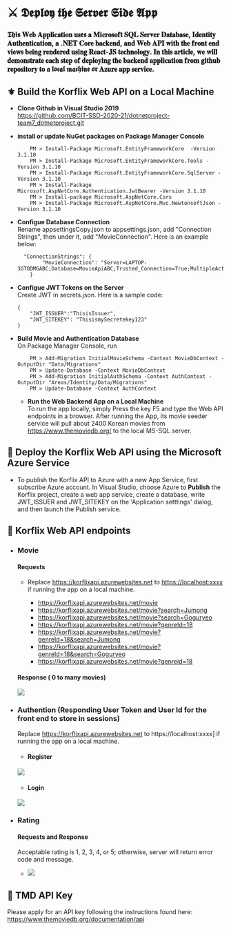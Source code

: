 # ⚔️ 𝕯𝖊𝖕𝖑𝖔𝖞 𝖙𝖍𝖊 𝕾𝖊𝖗𝖛𝖊𝖗 𝕾𝖎𝖉𝖊 𝕬𝖕𝖕

### 𝕿𝖍𝖎𝖘 𝐖𝐞𝐛 𝐀𝐩𝐩𝐥𝐢𝐜𝐚𝐭𝐢𝐨𝐧 𝐮𝐬𝖊𝖘 𝐚 𝐌𝐢𝐜𝐫𝐨𝐬𝐨𝐟𝐭 𝐒𝐐𝐋 𝐒𝐞𝐫𝐯𝐞𝐫 𝐃𝐚𝐭𝐚𝐛𝐚𝐬𝐞, 𝐈𝐝𝐞𝐧𝐭𝐢𝐭𝐲 𝐀𝐮𝐭𝐡𝐞𝐧𝐭𝐢𝐜𝐚𝐭𝐢𝐨𝐧, 𝐚 .𝐍𝐄𝐓 𝐂𝐨𝐫𝐞 𝐛𝐚𝐜𝐤𝐞𝐧𝐝, 𝐚𝐧𝐝 𝐖𝐞𝐛 𝐀𝐏𝐈 𝐰𝐢𝐭𝐡 𝐭𝐡𝐞 𝐟𝐫𝐨𝐧𝐭 𝐞𝐧𝐝 𝐯𝐢𝐞𝐰𝐬 𝐛𝐞𝐢𝐧𝐠 𝐫𝐞𝐧𝐝𝐞𝐫𝐞𝐝 𝐮𝐬𝐢𝐧𝐠 𝐑𝐞𝐚𝐜𝐭-𝐉𝐒 𝐭𝐞𝐜𝐡𝐧𝐨𝐥𝐨𝐠𝐲. 𝐈𝐧 𝐭𝐡𝐢𝐬 𝐚𝐫𝐭𝐢𝐜𝐥𝐞, 𝐰𝐞 𝐰𝐢𝐥𝐥 𝐝𝐞𝐦𝐨𝐧𝐬𝐭𝐫𝐚𝐭𝐞 𝐞𝐚𝐜𝐡 𝐬𝐭𝐞𝐩 𝐨𝐟 𝐝𝐞𝐩𝐥𝐨𝐲𝐢𝐧𝐠 𝐭𝐡𝐞 𝐛𝐚𝐜𝐤𝐞𝐧𝐝 𝐚𝐩𝐩𝐥𝐢𝐜𝐚𝐭𝐢𝐨𝐧 𝐟𝐫𝐨𝐦 𝐠𝐢𝐭𝐡𝐮𝐛 𝐫𝐞𝐩𝐨𝐬𝐢𝐭𝐨𝐫𝐲 𝐭𝐨 𝖆 𝖑𝖔𝖈𝖆𝖑 𝖒𝖆𝖈𝖍𝖎𝖓𝖊 𝖔𝖗 𝐀𝐳𝐮𝐫𝐞 𝐚𝐩𝐩 𝐬𝐞𝐫𝐯𝐢𝐜𝐞.

## ⚜️ Build the Korflix Web API on a Local Machine

-   **Clone Github in Visual Studio 2019**\
    https://github.com/BCIT-SSD-2020-21/dotnetproject-team7_dotnetproject.git

-   **install or update NuGet packages on Package Manager Console**

    ```c-sharp
        PM > Install-Package Microsoft.EntityFrameworkCore  -Version 3.1.10
        PM > Install-Package Microsoft.EntityFrameworkCore.Tools -Version 3.1.10
        PM > Install-Package Microsoft.EntityFrameworkCore.SqlServer -Version 3.1.10
        PM > Install-Package Microsoft.AspNetCore.Authentication.JwtBearer -Version 3.1.10
        PM > Install-package Microsoft.AspNetCore.Cors
        PM > Install-Package Microsoft.AspNetCore.Mvc.NewtonsoftJson -Version 3.1.10
    ```

-   **Configue Database Connection**\
    Rename appsettingsCopy.json to appsettings.json, add "Connection Strings", then under it, add "MovieConnection". Here is an example below:
    ```c-sharp
      "ConnectionStrings": {
            "MovieConnection": "Server=LAPTOP-3GTODMGABC;Database=MovieApiABC;Trusted_Connection=True;MultipleActiveResultSets=true"
        }
    ```
-   **Configue JWT Tokens on the Server**\
    Create JWT in secrets.json. Here is a sample code:

    ```
    {
        "JWT_ISSUER":"ThisisIssuer",
        "JWT_SITEKEY": "ThisismySecretekey123"
    }
    ```

-   **Build Movie and Authentication Database**\
    On Package Manager Console, run
    ```
        PM > Add-Migration InitialMovieSchema -Context MovieDbContext -OutputDir "Data/Migrations"
        PM > Update-Database -Context MovieDbContext
        PM > Add-Migration InitialAuthSchema -Context AuthContext -OutputDir "Areas/Identity/Data/Migrations"
        PM > Update-Database -Context AuthContext
    ```
    -   **Run the Web Backend App on a Local Machine**\
        To run the app locally, simply Press the key F5 and type the Web API endpoints in a browser. After running the App, its movie seeder service will pull about 2400 Korean movies from https://www.themoviedb.org/ to the local MS-SQL server.

## 🔱 Deploy the Korflix Web API using the Microsoft Azure Service

-   To publish the Korflix API to Azure with a new App Service, first subscribe Azure account. In Visual Studio, choose Azure to **Publish** the Korflix project, create a web app service, create a database, write JWT_ISSUER and JWT_SITEKEY on the 'Application setttings' dialog, and then launch the Publish service.

## 🍁 Korflix Web API endpoints

-   ### Movie

    #### Requests

    -   Replace https://korflixapi.azurewebsites.net to [https://localhost:xxxx](https://localhost:xxxx) if running the app on a local machine.

        -   https://korflixapi.azurewebsites.net/movie
        -   https://korflixapi.azurewebsites.net/movie?search=Jumong
        -   https://korflixapi.azurewebsites.net/movie?search=Goguryeo
        -   https://korflixapi.azurewebsites.net/movie?genreId=18
        -   https://korflixapi.azurewebsites.net/movie?genreId=18&search=Jumong
        -   https://korflixapi.azurewebsites.net/movie?genreId=18&search=Goguryeo
        -   https://korflixapi.azurewebsites.net/movie?genreid=18

    #### Response ( 0 to many movies)

    ![](https://i.imgur.com/dpw7hVM.png)

-   ### Authention (Responding User Token and User Id for the front end to store in sessions)

    Replace https://korflixapi.azurewebsites.net to https://localhost:xxxx] if running the app on a local machine.

    -   #### Register

    ![](https://i.imgur.com/riinuBW.png)

    -   #### Login

    ![](https://i.imgur.com/wQ7wxy3.png)

-   ### Rating

    #### Requests and Response

    Acceptable rating is 1, 2, 3, 4, or 5; otherwise, server will return error code and message.

    -   ![](https://i.imgur.com/7Hm2Ieu.png)

## 🎼 TMD API Key

Please apply for an API key following the instructions found here:
https://www.themoviedb.org/documentation/api
